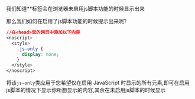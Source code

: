 我们知道*<noscript>*标签会在浏览器未启用js脚本功能的时候显示出来

那么我们如何在启用了js脚本功能的时候提示出来呢?

```css
//在<head>您的网页中添加以下内容
<noscript>
  <style>
    .js-only {
      display: none;
    }
  </style>
</noscript>
```

将该`js-only`类应用于您希望仅在启用 JavaScript 时显示的所有元素,即可在启用js脚本的情况下显示你所想显示的内容,其余在未启用js脚本的时候显示

